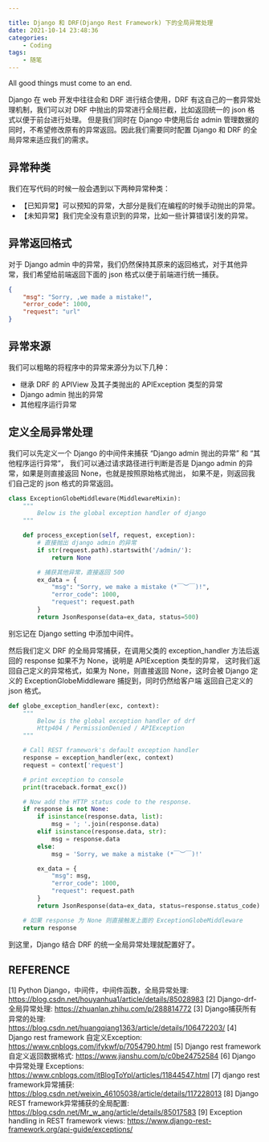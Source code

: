 ```yaml
---

title: Django 和 DRF(Django Rest Framework) 下的全局异常处理
date: 2021-10-14 23:48:36
categories: 
    - Coding
tags:
    - 随笔
---
```


All good things must come to an end.

<!--more-->

Django 在 web 开发中往往会和 DRF 进行结合使用，DRF 有这自己的一套异常处理机制，我们可以对 DRF 中抛出的异常进行全局拦截，比如返回统一的 json 格式以便于前台进行处理。
但是我们同时在 Django 中使用后台 admin 管理数据的同时，不希望修改原有的异常返回。因此我们需要同时配置 Django 和 DRF 的全局异常来适应我们的需求。


## 异常种类

我们在写代码的时候一般会遇到以下两种异常种类：
- 【已知异常】可以预知的异常，大部分是我们在编程的时候手动抛出的异常。
- 【未知异常】我们完全没有意识到的异常，比如一些计算错误引发的异常。

## 异常返回格式

对于 Django admin 中的异常，我们仍然保持其原来的返回格式，对于其他异常，我们希望给前端返回下面的 json 格式以便于前端进行统一捕获。

```json
{
    "msg": "Sorry, ,we made a mistake!", 
    "error_code": 1000, 
    "request": "url"
}
```

## 异常来源

我们可以粗略的将程序中的异常来源分为以下几种：

- 继承 DRF 的 APIView 及其子类抛出的 APIException 类型的异常
- Django admin 抛出的异常
- 其他程序运行异常

## 定义全局异常处理

我们可以先定义一个 Django 的中间件来捕获 “Django admin 抛出的异常” 和 “其他程序运行异常”，
我们可以通过请求路径进行判断是否是 Django admin 的异常，如果是则直接返回 None，也就是按照原始格式抛出，
如果不是，则返回我们自己定的 json 格式的异常返回。

```python
class ExceptionGlobeMiddleware(MiddlewareMixin):
    """
        Below is the global exception handler of django
    """

    def process_exception(self, request, exception):
        # 直接抛出 django admin 的异常
        if str(request.path).startswith('/admin/'):
            return None

        # 捕获其他异常，直接返回 500
        ex_data = {
            "msg": "Sorry, we make a mistake (*￣︶￣)!",
            "error_code": 1000,
            "request": request.path
        }
        return JsonResponse(data=ex_data, status=500)
```
别忘记在 Django setting 中添加中间件。

然后我们定义 DRF 的全局异常捕获，在调用父类的 exception_handler 方法后返回的 response 如果不为 None，说明是 APIException 类型的异常，
这时我们返回自己定义的异常格式，如果为 None，则直接返回 None，这时会被 Django 定义的 ExceptionGlobeMiddleware 捕捉到，同时仍然给客户端
返回自己定义的 json 格式。

```python
def globe_exception_handler(exc, context):
    """
        Below is the global exception handler of drf
        Http404 / PermissionDenied / APIException
    """

    # Call REST framework's default exception handler
    response = exception_handler(exc, context)
    request = context['request']

    # print exception to console
    print(traceback.format_exc())

    # Now add the HTTP status code to the response.
    if response is not None:
        if isinstance(response.data, list):
            msg = '; '.join(response.data)
        elif isinstance(response.data, str):
            msg = response.data
        else:
            msg = 'Sorry, we make a mistake (*￣︶￣)!'

        ex_data = {
            "msg": msg,
            "error_code": 1000,
            "request": request.path
        }
        return JsonResponse(data=ex_data, status=response.status_code)

    # 如果 response 为 None 则直接触发上面的 ExceptionGlobeMiddleware
    return response
```

到这里，Django 结合 DRF 的统一全局异常处理就配置好了。

## REFERENCE
[1] Python Django，中间件，中间件函数，全局异常处理: https://blog.csdn.net/houyanhua1/article/details/85028983
[2] Django-drf-全局异常处理: https://zhuanlan.zhihu.com/p/288814772
[3] Django捕获所有异常的处理: https://blog.csdn.net/huangqiang1363/article/details/106472203/
[4] Django rest framework 自定义Exception: https://www.cnblogs.com/ifykwf/p/7054790.html
[5] Django rest framework自定义返回数据格式: https://www.jianshu.com/p/c0be24752584
[6] Django中异常处理 Exceptions: https://www.cnblogs.com/itBlogToYpl/articles/11844547.html
[7] django rest framework异常捕获: https://blog.csdn.net/weixin_46105038/article/details/117228013
[8] Django REST framework异常捕获的全局配置: https://blog.csdn.net/Mr_w_ang/article/details/85017583
[9] Exception handling in REST framework views: https://www.django-rest-framework.org/api-guide/exceptions/